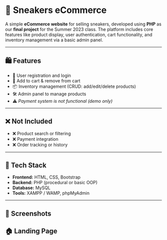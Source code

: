 # 👟 Sneakers eCommerce

A simple **eCommerce website** for selling sneakers, developed using **PHP** as our **final project** for the Summer 2023 class. The platform includes core features like product display, user authentication, cart functionality, and inventory management via a basic admin panel.

---

## 🛍️ Features

- 👤 User registration and login
- 🛒 Add to cart & remove from cart
- 📦 Inventory management (CRUD: add/edit/delete products)
- 🛠 Admin panel to manage products
- ⚠️ *Payment system is not functional (demo only)*

---

## ❌ Not Included

- ❌ Product search or filtering
- ❌ Payment integration
- ❌ Order tracking or history

---

## 🧰 Tech Stack

- **Frontend:** HTML, CSS, Bootstrap
- **Backend:** PHP (procedural or basic OOP)
- **Database:** MySQL
- **Tools:** XAMPP / WAMP, phpMyAdmin

---
## 📸 Screenshots

## 🏠 Landing Page
